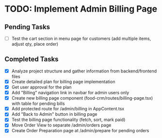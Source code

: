 # TODO: Implement Admin Billing Page

## Pending Tasks
- [ ] Test the cart section in menu page for customers (add multiple items, adjust qty, place order)

## Completed Tasks
- [x] Analyze project structure and gather information from backend/frontend files
- [x] Create detailed plan for billing page implementation
- [x] Get user approval for the plan
- [x] Add "Billing" navigation link in navbar for admin users only
- [x] Create new billing page component (food-crm/routes/billing-page.tsx) with table for pending bills
- [x] Add protected route for /admin/billing in AppContent.tsx
- [x] Add "Back to Admin" button in billing page
- [x] Test the billing page functionality (fetch, sort, mark paid)
- [x] Move Order View to separate /admin/orders page
- [x] Create Order Preparation page at /admin/prepare for pending orders
